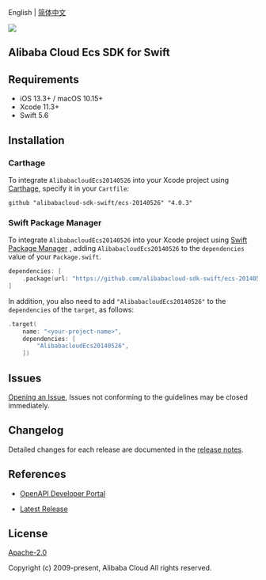 English | [简体中文](README-CN.md)

![](https://aliyunsdk-pages.alicdn.com/icons/AlibabaCloud.svg)

## Alibaba Cloud Ecs SDK for Swift

## Requirements

- iOS 13.3+ / macOS 10.15+
- Xcode 11.3+
- Swift 5.6

## Installation

### Carthage

To integrate `AlibabacloudEcs20140526` into your Xcode project using [Carthage](https://github.com/Carthage/Carthage), specify it in your `Cartfile`:

```ogdl
github "alibabacloud-sdk-swift/ecs-20140526" "4.0.3"
```

### Swift Package Manager

To integrate `AlibabacloudEcs20140526` into your Xcode project using [Swift Package Manager](https://swift.org/package-manager/) , adding `AlibabacloudEcs20140526` to the `dependencies` value of your `Package.swift`.

```swift
dependencies: [
    .package(url: "https://github.com/alibabacloud-sdk-swift/ecs-20140526.git", from: "4.0.3")
]
```

In addition, you also need to add `"AlibabacloudEcs20140526"` to the `dependencies` of the `target`, as follows:

```swift
.target(
    name: "<your-project-name>",
    dependencies: [
        "AlibabacloudEcs20140526",
    ])
```

## Issues

[Opening an Issue](https://github.com/alibabacloud-sdk-swift/ecs-20140526/issues/new), Issues not conforming to the guidelines may be closed immediately.

## Changelog

Detailed changes for each release are documented in the [release notes](./ChangeLog.txt).

## References

* [OpenAPI Developer Portal](https://next.api.alibabacloud.com/home)
- [Latest Release](https://github.com/alibabacloud-sdk-swift/ecs-20140526)

## License

[Apache-2.0](http://www.apache.org/licenses/LICENSE-2.0)

Copyright (c) 2009-present, Alibaba Cloud All rights reserved.
